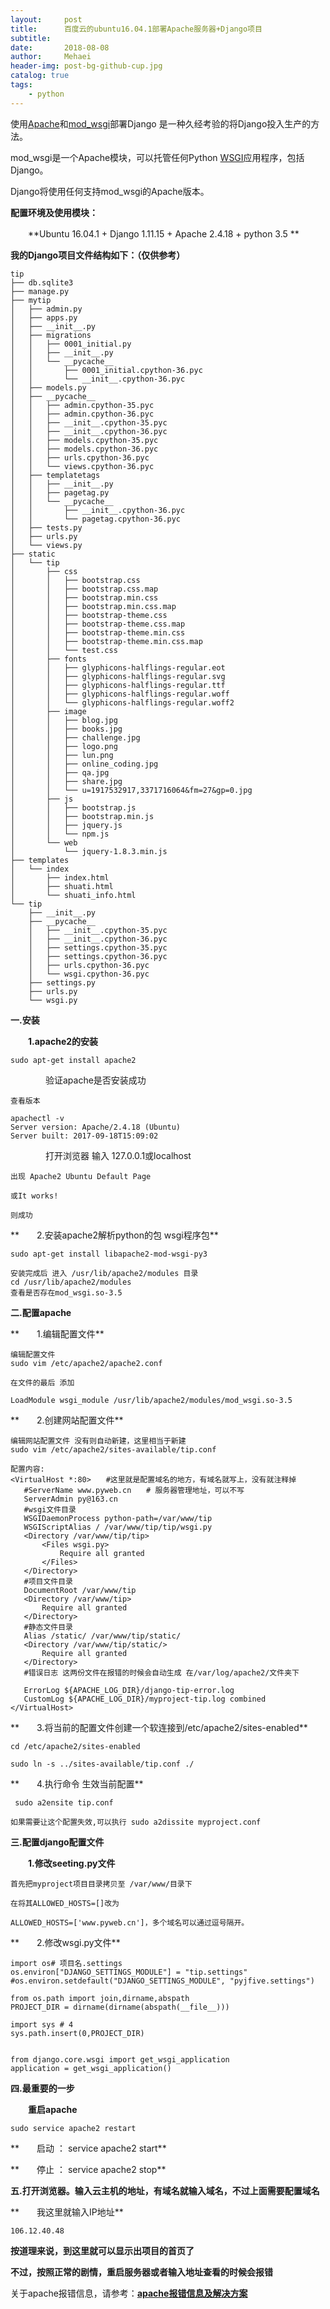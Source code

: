 ```yaml
---
layout:     post
title:      百度云的ubuntu16.04.1部署Apache服务器+Django项目
subtitle:   
date:       2018-08-08
author:     Mehaei
header-img: post-bg-github-cup.jpg
catalog: true
tags:
    - python
---
```

使用[Apache](https://httpd.apache.org/)和[mod_wsgi](http://www.modwsgi.org/)部署Django 是一种久经考验的将Django投入生产的方法。

mod_wsgi是一个Apache模块，可以托管任何Python [WSGI](http://www.wsgi.org/)应用程序，包括Django。

Django将使用任何支持mod_wsgi的Apache版本。

**配置环境及使用模块：**

　　**Ubuntu 16.04.1 + Django  1.11.15 + Apache 2.4.18 + python 3.5 **

**我的Django项目文件结构如下：（仅供参考）**

```
tip
├── db.sqlite3
├── manage.py
├── mytip
│   ├── admin.py
│   ├── apps.py
│   ├── __init__.py
│   ├── migrations
│   │   ├── 0001_initial.py
│   │   ├── __init__.py
│   │   └── __pycache__
│   │       ├── 0001_initial.cpython-36.pyc
│   │       └── __init__.cpython-36.pyc
│   ├── models.py
│   ├── __pycache__
│   │   ├── admin.cpython-35.pyc
│   │   ├── admin.cpython-36.pyc
│   │   ├── __init__.cpython-35.pyc
│   │   ├── __init__.cpython-36.pyc
│   │   ├── models.cpython-35.pyc
│   │   ├── models.cpython-36.pyc
│   │   ├── urls.cpython-36.pyc
│   │   └── views.cpython-36.pyc
│   ├── templatetags
│   │   ├── __init__.py
│   │   ├── pagetag.py
│   │   └── __pycache__
│   │       ├── __init__.cpython-36.pyc
│   │       └── pagetag.cpython-36.pyc
│   ├── tests.py
│   ├── urls.py
│   └── views.py
├── static
│   └── tip
│       ├── css
│       │   ├── bootstrap.css
│       │   ├── bootstrap.css.map
│       │   ├── bootstrap.min.css
│       │   ├── bootstrap.min.css.map
│       │   ├── bootstrap-theme.css
│       │   ├── bootstrap-theme.css.map
│       │   ├── bootstrap-theme.min.css
│       │   ├── bootstrap-theme.min.css.map
│       │   └── test.css
│       ├── fonts
│       │   ├── glyphicons-halflings-regular.eot
│       │   ├── glyphicons-halflings-regular.svg
│       │   ├── glyphicons-halflings-regular.ttf
│       │   ├── glyphicons-halflings-regular.woff
│       │   └── glyphicons-halflings-regular.woff2
│       ├── image
│       │   ├── blog.jpg
│       │   ├── books.jpg
│       │   ├── challenge.jpg
│       │   ├── logo.png
│       │   ├── lun.png
│       │   ├── online_coding.jpg
│       │   ├── qa.jpg
│       │   ├── share.jpg
│       │   └── u=1917532917,3371716064&fm=27&gp=0.jpg
│       ├── js
│       │   ├── bootstrap.js
│       │   ├── bootstrap.min.js
│       │   ├── jquery.js
│       │   └── npm.js
│       └── web
│           └── jquery-1.8.3.min.js
├── templates
│   └── index
│       ├── index.html
│       ├── shuati.html
│       └── shuati_info.html
└── tip
    ├── __init__.py
    ├── __pycache__
    │   ├── __init__.cpython-35.pyc
    │   ├── __init__.cpython-36.pyc
    │   ├── settings.cpython-35.pyc
    │   ├── settings.cpython-36.pyc
    │   ├── urls.cpython-36.pyc
    │   └── wsgi.cpython-36.pyc
    ├── settings.py
    ├── urls.py
    └── wsgi.py
```

**一.安装**

　　**1.apache2的安装**

```
sudo apt-get install apache2
```

　　　　验证apache是否安装成功

```
查看版本

apachectl -v
Server version: Apache/2.4.18 (Ubuntu)
Server built: 2017-09-18T15:09:02
```

　　　　打开浏览器 输入 127.0.0.1或localhost

```
出现 Apache2 Ubuntu Default Page

或It works!

则成功
```

**　　2.安装apache2解析python的包 wsgi程序包**

```
sudo apt-get install libapache2-mod-wsgi-py3

安装完成后 进入 /usr/lib/apache2/modules 目录
cd /usr/lib/apache2/modules
查看是否存在mod_wsgi.so-3.5
```

**二.配置apache**

**　　1.编辑配置文件**

```
编辑配置文件
sudo vim /etc/apache2/apache2.conf

在文件的最后 添加

LoadModule wsgi_module /usr/lib/apache2/modules/mod_wsgi.so-3.5
```

**　　2.创建网站配置文件**

```
编辑网站配置文件 没有则自动新建，这里相当于新建
sudo vim /etc/apache2/sites-available/tip.conf

配置内容:
<VirtualHost *:80>　　#这里就是配置域名的地方，有域名就写上，没有就注释掉
   #ServerName www.pyweb.cn　　# 服务器管理地址，可以不写
   ServerAdmin py@163.cn
   #wsgi文件目录
   WSGIDaemonProcess python-path=/var/www/tip
   WSGIScriptAlias / /var/www/tip/tip/wsgi.py
   <Directory /var/www/tip/tip>
       <Files wsgi.py>
           Require all granted
       </Files>
   </Directory>
   #项目文件目录
   DocumentRoot /var/www/tip
   <Directory /var/www/tip>
       Require all granted
   </Directory>
   #静态文件目录
   Alias /static/ /var/www/tip/static/
   <Directory /var/www/tip/static/>
       Require all granted
   </Directory>
   #错误日志 这两份文件在报错的时候会自动生成 在/var/log/apache2/文件夹下
```

```
   ErrorLog ${APACHE_LOG_DIR}/django-tip-error.log
   CustomLog ${APACHE_LOG_DIR}/myproject-tip.log combined
</VirtualHost>
```

**　　3.将当前的配置文件创建一个软连接到/etc/apache2/sites-enabled**

```
cd /etc/apache2/sites-enabled

sudo ln -s ../sites-available/tip.conf ./
```

**　　4.执行命令 生效当前配置**

```
 sudo a2ensite tip.conf

如果需要让这个配置失效,可以执行 sudo a2dissite myproject.conf
```

**三.配置django配置文件**

　　**1.修改seeting.py文件**

```
首先把myproject项目目录拷贝至 /var/www/目录下

在将其ALLOWED_HOSTS=[]改为

ALLOWED_HOSTS=['www.pyweb.cn']，多个域名可以通过逗号隔开。
```

**　　2.修改wsgi.py文件**

```
import os# 项目名.settings
os.environ["DJANGO_SETTINGS_MODULE"] = "tip.settings"
#os.environ.setdefault("DJANGO_SETTINGS_MODULE", "pyjfive.settings")

from os.path import join,dirname,abspath
PROJECT_DIR = dirname(dirname(abspath(__file__)))

import sys # 4
sys.path.insert(0,PROJECT_DIR)


from django.core.wsgi import get_wsgi_application
application = get_wsgi_application()
```

**四.最重要的一步**

　　**重启apache**

```
sudo service apache2 restart
```

**　　启动 ： service apache2 start**

**　　停止 ： service apache2 stop**

**五.打开浏览器。输入云主机的地址，有域名就输入域名，不过上面需要配置域名**

**　　我这里就输入IP地址**

```
106.12.40.48
```

**按道理来说，到这里就可以显示出项目的首页了**

**不过，按照正常的剧情，重启服务器或者输入地址查看的时候会报错**

关于apache报错信息，请参考：[**apache报错信息及解决方案**](https://www.cnblogs.com/mswyf/p/9441593.html)
